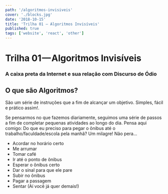 ```yaml
---
path: '/algoritmos-invisiveis'
cover: './blocks.jpg'
date: '2018-10-15'
title: 'Trilha 01 — Algoritmos Invisíveis'
published: true
tags: ['website', 'react', 'other']
---
```


# Trilha 01 — Algoritmos Invisíveis

### A caixa preta da Internet e sua relação com Discurso de Ódio

## O que são Algoritmos?

São um série de instruções que a fim de alcançar um objetivo.
Simples, fácil e prático assim!.

Se pensarmos no que fazemos diariamente, seguimos uma série de passos a fim de completar pequenas atividades ao longo do dia.
Pensa aqui comigo: Do que eu preciso para pegar o ônibus até o trabalho/faculdade/escola pela manhã?
Um milagre! Não pera…

- Acordar no horário certo
- Me arrumar
- Tomar café
- Ir até o ponto de ônibus
- Esperar o ônibus certo
- Dar o sinal para que ele pare
- Subir no ônibus
- Pagar a passagem
- Sentar (Aí você já quer demais!)
